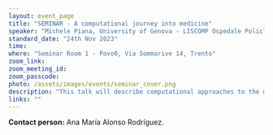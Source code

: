 ```yaml
---
layout: event_page
title: "SEMINAR - A computational journey into medicine"
speaker: "Michele Piana, University of Genova - LISCOMP Ospedale Policlinico San Martino"
standard_date: "24th Nov 2023"
time: 
where: "Seminar Room 1 - Povo0, Via Sommarive 14, Trento"
zoom_link: 
zoom_meeting_id: 
zoom_passcode: 
photo: /assets/images/events/seminar_cover.png
description: "This talk will describe computational approaches to the mathematical modeling of clinical and research data recorded at different scales by different experimental modalities. A specific focus will be devoted to the many aspects concerned with the use of inverse problems and artificial intelligence methods for data analysis and interpretation and applications will involve both oncological diseases and neurodegenerative disorders."
links: ""
---
```


**Contact person:** Ana María Alonso Rodríguez.

[1]:https://drive.google.com/file/d/1ARFvXVs5D8wRdtAcPJCaa_IIsktXBfyq/view 
